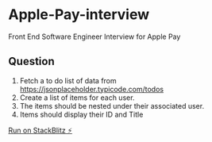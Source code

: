 # Apple-Pay-interview

Front End Software Engineer Interview for Apple Pay

## Question

1. Fetch a to do list of data from https://jsonplaceholder.typicode.com/todos
2. Create a list of items for each user.
3. The items should be nested under their associated user.
4. Items should display their ID and Title

[Run on StackBlitz ⚡️](https://stackblitz.com/edit/apple-pay)